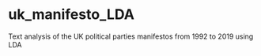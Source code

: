 # uk_manifesto_LDA
Text analysis of the UK political parties manifestos from 1992 to 2019 using LDA
